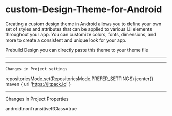 # custom-Design-Theme-for-Android
Creating a custom design theme in Android allows you to define your own set of styles and attributes that can be applied to various UI elements throughout your app. You can customize colors, fonts, dimensions, and more to create a consistent and unique look for your app. 


Prebuild Design 
you can directly paste this theme to your theme file


<!--  theme for the main activity -->
<style name="AppTheme_MainActivity" parent="Theme.AppCompat.Light.DarkActionBar">
        <item name="colorPrimary">@color/blue</item>
        <item name="colorPrimaryDark">@color/blue</item>
        <item name="android:navigationBarColor">@color/blue</item>

      </style>

------------------------------------------------------------------------------------------------------------------------------------------

   <!--  theme for the other activity -->
   <style name="AppTheme_OtherActivities" parent="Theme.AppCompat.Light.NoActionBar">
        <item name="colorPrimary">@color/white</item>
        <item name="colorPrimaryDark">@color/Dark_red</item>
        <!-- Other theme attributes for other activities -->
    </style>

--------------------------------------------------------------------------------------------------------------------------------------

    Changes in Project settings
    
 repositoriesMode.set(RepositoriesMode.PREFER_SETTINGS)
     jcenter()
        maven { url 'https://jitpack.io' }

--------------------------------------------------------------------------------------------------------------------------------------
Changes in Project Properties

android.nonTransitiveRClass=true

